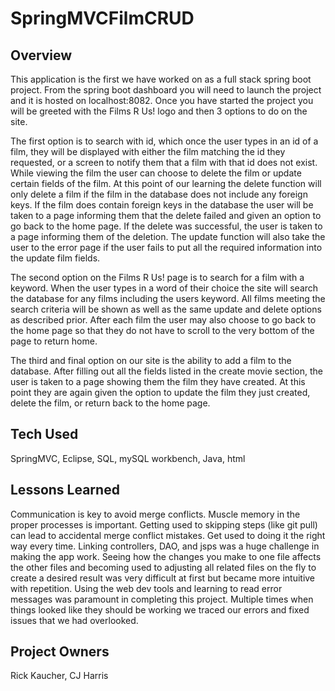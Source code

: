 # SpringMVCFilmCRUD

## Overview
This application is the first we have worked on as a full stack spring boot project. From the spring boot dashboard you will need to launch the project and it is hosted on localhost:8082. Once you have started the project you will be greeted with the Films R Us! logo and then 3 options to do on the site. 

The first option is to search with id, which once the user types in an id of a film, they will be displayed with either the film matching the id they requested, or a screen to notify them that a film with that id does not exist. While viewing the film the user can choose to delete the film or update certain fields of the film. At this point of our learning the delete function will only delete a film if the film in the database does not include any foreign keys. If the film does contain foreign keys in the database the user will be taken to a page informing them that the delete failed and given an option to go back to the home page. If the delete was successful, the user is taken to a page informing them of the deletion. The update function will also take the user to the error page if the user fails to put all the required information into the update film fields.

The second option on the Films R Us! page is to search for a film with a keyword. When the user types in a word of their choice the site will search the database for any films including the users keyword. All films meeting the search criteria will be shown as well as the same update and delete options as described prior. After each film the user may also choose to go back to the home page so that they do not have to scroll to the very bottom of the page to return home.

The third and final option on our site is the ability to add a film to the database. After filling out all the fields listed in the create movie section, the user is taken to a page showing them the film they have created. At this point they are again given the option to update the film they just created, delete the film, or return back to the home page.

## Tech Used
SpringMVC, Eclipse, SQL, mySQL workbench, Java, html

## Lessons Learned
Communication is key to avoid merge conflicts. Muscle memory in the proper processes is important. Getting used to skipping steps (like git pull) can lead to accidental merge conflict mistakes. Get used to doing it the right way every time. Linking controllers, DAO, and jsps was a huge challenge in making the app work. Seeing how the changes you make to one file affects the other files and becoming used to adjusting all related files on the fly to create a desired result was very difficult at first but became more intuitive with repetition. Using the web dev tools and learning to read error messages was paramount in completing this project. Multiple times when things looked like they should be working we traced our errors and fixed issues that we had overlooked.

## Project Owners

Rick Kaucher, CJ Harris